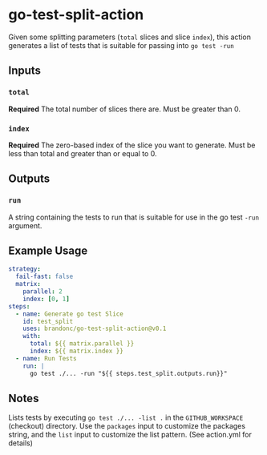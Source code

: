 # go-test-split-action

Given some splitting parameters (`total` slices and slice `index`), this action generates a list of tests that is suitable for passing into `go test -run`

## Inputs

### `total`

**Required** The total number of slices there are. Must be greater than 0.

### `index`

**Required** The zero-based index of the slice you want to generate. Must be less than total and greater than or equal to 0.

## Outputs

### `run`

A string containing the tests to run that is suitable for use in the go test `-run` argument.

## Example Usage

```yaml
strategy:
  fail-fast: false
  matrix:
    parallel: 2
    index: [0, 1]
steps:
  - name: Generate go test Slice
    id: test_split
    uses: brandonc/go-test-split-action@v0.1
    with:
      total: ${{ matrix.parallel }}
      index: ${{ matrix.index }}
  - name: Run Tests
    run: |
      go test ./... -run "${{ steps.test_split.outputs.run}}"
```

## Notes

Lists tests by executing `go test ./... -list .` in the `GITHUB_WORKSPACE` (checkout) directory. Use the `packages` input to customize the packages string, and the `list` input to customize the list pattern. (See action.yml for details)
